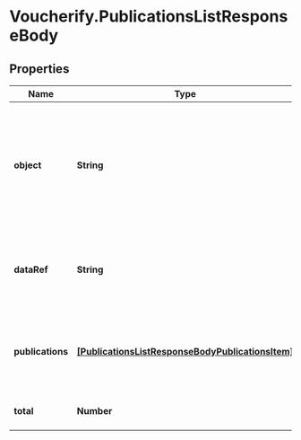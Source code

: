 # Voucherify.PublicationsListResponseBody

## Properties

Name | Type | Description | Notes
------------ | ------------- | ------------- | -------------
**object** | **String** | The type of the object represented by JSON. This object stores information about publications in a dictionary. | [optional] [default to &#39;list&#39;]
**dataRef** | **String** | Identifies the name of the attribute that contains the array of publications. | [optional] [default to &#39;publications&#39;]
**publications** | [**[PublicationsListResponseBodyPublicationsItem]**](PublicationsListResponseBodyPublicationsItem.md) | Response schema model for publishing vouchers to a specific customer. | [optional] 
**total** | **Number** | Total number of publications. | [optional] 



